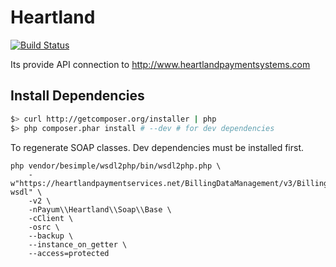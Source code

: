 Heartland
=========
[![Build Status](https://travis-ci.org/66Ton99/Heartland.png?branch=master)](https://travis-ci.org/66Ton99/Heartland)

Its provide API connection to http://www.heartlandpaymentsystems.com

Install Dependencies
--------------------

``` bash
$> curl http://getcomposer.org/installer | php
$> php composer.phar install # --dev # for dev dependencies
```

To regenerate SOAP classes. Dev dependencies must be installed first.

```
php vendor/besimple/wsdl2php/bin/wsdl2php.php \
    -w"https://heartlandpaymentservices.net/BillingDataManagement/v3/BillingDataManagementService.svc?wsdl" \
    -v2 \
    -nPayum\\Heartland\\Soap\\Base \
    -cClient \
    -osrc \
    --backup \
    --instance_on_getter \
    --access=protected
```
